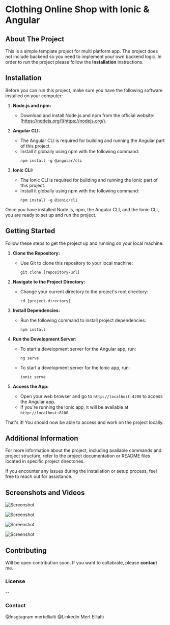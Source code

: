 # Clothing Online Shop with Ionic & Angular

## **About The Project**

This is a simple template project for multi platform app. The project does not include backend so you need to implement your own backend logic. In order to run the project please follow the **Installation** instructions. 

## **Installation**

Before you can run this project, make sure you have the following software installed on your computer:

1. **Node.js and npm:**

   - Download and install Node.js and npm from the official website: [https://nodejs.org/](https://nodejs.org/).

2. **Angular CLI:**

   - The Angular CLI is required for building and running the Angular part of this project.
   - Install it globally using npm with the following command:
     ```
     npm install -g @angular/cli
     ```

3. **Ionic CLI:**

   - The Ionic CLI is required for building and running the Ionic part of this project.
   - Install it globally using npm with the following command:
     ```
     npm install -g @ionic/cli
     ```

Once you have installed Node.js, npm, the Angular CLI, and the Ionic CLI, you are ready to set up and run the project.

## Getting Started

Follow these steps to get the project up and running on your local machine:

1. **Clone the Repository:**

   - Use Git to clone this repository to your local machine:
     ```
     git clone [repository-url]
     ```

2. **Navigate to the Project Directory:**

   - Change your current directory to the project's root directory:
     ```
     cd [project-directory]
     ```

3. **Install Dependencies:**

   - Run the following command to install project dependencies:
     ```
     npm install
     ```

4. **Run the Development Server:**

   - To start a development server for the Angular app, run:
     ```
     ng serve
     ```

   - To start a development server for the Ionic app, run:
     ```
     ionic serve
     ```

5. **Access the App:**

   - Open your web browser and go to `http://localhost:4200` to access the Angular app.
   - If you're running the Ionic app, it will be available at `http://localhost:8100`.

That's it! You should now be able to access and work on the project locally.

## Additional Information

For more information about the project, including available commands and project structure, refer to the project documentation or README files located in specific project directories.

If you encounter any issues during the installation or setup process, feel free to reach out for assistance.

## Screenshots and Videos

![Screenshot](ss0.PNG)

![Screenshot](ss1.PNG)

![Screenshot](ss2.PNG)

![Screenshot](ss3.PNG)

## Contributing

Will be open contribution soon. If you want to collabrate, please **contact** me. 

### License

--

### Contact

@Insgtagram mertellialti
@Linkedin Mert Ellialtı
